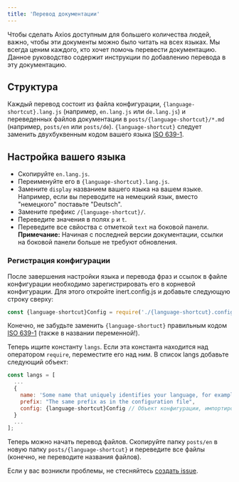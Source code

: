 ```yaml
---
title: 'Перевод документации'
---
```


Чтобы сделать Axios доступным для большего количества людей, важно, чтобы эти документы можно было читать на всех языках. Мы всегда ценим каждого, кто хочет помочь перевести документацию.
Данное руководство содержит инструкции по добавлению перевода в эту документацию.

## Структура

Каждый перевод состоит из файла конфигурации, `{language-shortcut}.lang.js` (например, `en.lang.js` или `de.lang.js`) и переведенных файлов документации в `posts/{language-shortcut}/*.md` (например, `posts/en` или `posts/de`). `{language-shortcut}` следует заменить двухбуквенным кодом вашего языка [ISO 639-1](https://en.wikipedia.org/wiki/ISO_639-1).

## Настройка вашего языка

 - Скопируйте `en.lang.js`.
 - Переименуйте его в `{language-shortcut}.lang.js`.
 - Замените `display` названием вашего языка на вашем языке. Например, если вы переводите на немецкий язык, вместо "немецкого" поставьте "Deutsch".
 - Замените префикс `/{language-shortcut}/`.
 - Переведите значения в полях `p` и `t`.
 - Переведите все свйоства с отметкой `text` на боковой панели. **Примечание:** Начиная с последней версии документации, ссылки на боковой панели больше не требуют обновления.

### Регистрация конфигурации

После завершения настройки языка и перевода фраз и ссылок в файле конфигурации необходимо зарегистрировать его в корневой конфигурации. Для этого откройте inert.config.js и добавьте следующую строку сверху:

```js
const {language-shortcut}Config = require('./{language-shortcut}.config.js');
```

Конечно, не забудьте заменить `{language-shortuct}` правильным кодом [ISO 639-1](https://en.wikipedia.org/wiki/ISO_639-1) (также в названии переменной!).

Теперь ищите константу `langs`. Если эта константа находится над оператором `require`, переместите его над ним. В список langs добавьте следующий объект:

```js
const langs = [
  ...
  {
    name: 'Some name that uniquely identifies your language, for example "English" or "German"',
    prefix: "The same prefix as in the configuration file",
    config: {language-shortcut}Config // Объект конфигурации, импортированный ранее
  }
  ...
];
```

Теперь можно начать перевод файлов. Скопируйте папку `posts/en` в новую папку `posts/{language-shortcut}` и переведите все файлы (конечно, не переводите названия файлов).

Если у вас возникли проблемы, не стесняйтесь [создать issue](https://github.com/axios/axios-docs/issues/new/choose).
